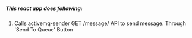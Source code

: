 ##### This react app does following:
1. Calls activemq-sender GET /message/ API to send message. Through 'Send To Queue' Button